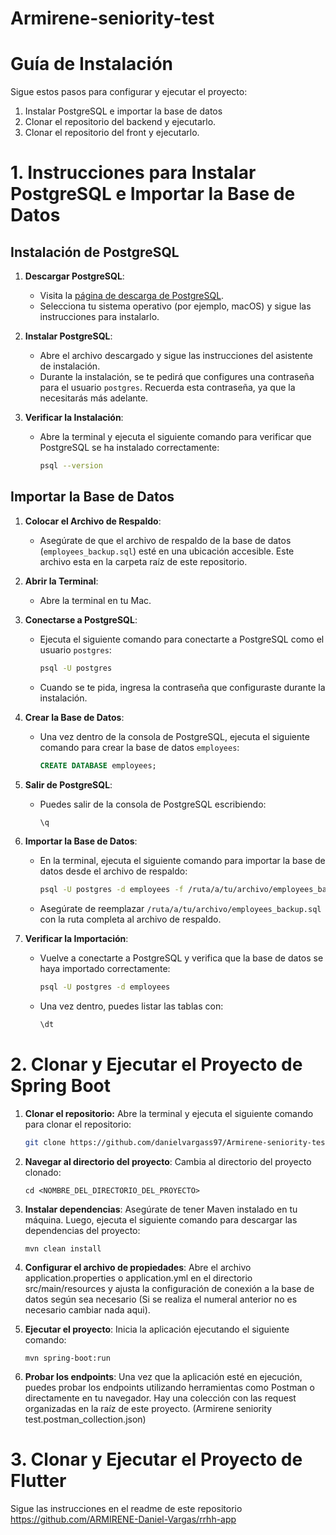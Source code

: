 # Armirene-seniority-test
# Guía de Instalación

Sigue estos pasos para configurar y ejecutar el proyecto:

1. Instalar PostgreSQL e importar la base de datos
2. Clonar el repositorio del backend y ejecutarlo.
3. Clonar el repositorio del front y ejecutarlo.

# 1. Instrucciones para Instalar PostgreSQL e Importar la Base de Datos

## Instalación de PostgreSQL

1. **Descargar PostgreSQL**:
   - Visita la [página de descarga de PostgreSQL](https://www.postgresql.org/download/).
   - Selecciona tu sistema operativo (por ejemplo, macOS) y sigue las instrucciones para instalarlo.

2. **Instalar PostgreSQL**:
   - Abre el archivo descargado y sigue las instrucciones del asistente de instalación.
   - Durante la instalación, se te pedirá que configures una contraseña para el usuario `postgres`. Recuerda esta contraseña, ya que la necesitarás más adelante.

3. **Verificar la Instalación**:
   - Abre la terminal y ejecuta el siguiente comando para verificar que PostgreSQL se ha instalado correctamente:
     ```bash
     psql --version
     ```

## Importar la Base de Datos

1. **Colocar el Archivo de Respaldo**:
   - Asegúrate de que el archivo de respaldo de la base de datos (`employees_backup.sql`) esté en una ubicación accesible. Este archivo esta en la carpeta raíz de este repositorio.

2. **Abrir la Terminal**:
   - Abre la terminal en tu Mac.

3. **Conectarse a PostgreSQL**:
   - Ejecuta el siguiente comando para conectarte a PostgreSQL como el usuario `postgres`:
     ```bash
     psql -U postgres
     ```
   - Cuando se te pida, ingresa la contraseña que configuraste durante la instalación.

4. **Crear la Base de Datos**:
   - Una vez dentro de la consola de PostgreSQL, ejecuta el siguiente comando para crear la base de datos `employees`:
     ```sql
     CREATE DATABASE employees;
     ```

5. **Salir de PostgreSQL**:
   - Puedes salir de la consola de PostgreSQL escribiendo:
     ```sql
     \q
     ```

6. **Importar la Base de Datos**:
   - En la terminal, ejecuta el siguiente comando para importar la base de datos desde el archivo de respaldo:
     ```bash
     psql -U postgres -d employees -f /ruta/a/tu/archivo/employees_backup.sql
     ```
   - Asegúrate de reemplazar `/ruta/a/tu/archivo/employees_backup.sql` con la ruta completa al archivo de respaldo.

7. **Verificar la Importación**:
   - Vuelve a conectarte a PostgreSQL y verifica que la base de datos se haya importado correctamente:
     ```bash
     psql -U postgres -d employees
     ```
   - Una vez dentro, puedes listar las tablas con:
     ```sql
     \dt
     ```
# 2. Clonar y Ejecutar el Proyecto de Spring Boot

1. **Clonar el repositorio:**
   Abre la terminal y ejecuta el siguiente comando para clonar el repositorio:
   ```bash
   git clone https://github.com/danielvargass97/Armirene-seniority-test.git
   ```
2. **Navegar al directorio del proyecto**: Cambia al directorio del proyecto clonado:
   ```
   cd <NOMBRE_DEL_DIRECTORIO_DEL_PROYECTO>
   ```
3. **Instalar dependencias**: Asegúrate de tener Maven instalado en tu máquina. Luego, ejecuta el siguiente comando para descargar las dependencias del proyecto:
   ```
   mvn clean install
   ```
4. **Configurar el archivo de propiedades**: Abre el archivo application.properties o application.yml en el directorio src/main/resources y ajusta la configuración de conexión a la base de datos según sea necesario (Si se realiza el numeral anterior no es necesario cambiar nada aqui).

5. **Ejecutar el proyecto**: Inicia la aplicación ejecutando el siguiente comando:
   ```
   mvn spring-boot:run
   ```
6. **Probar los endpoints**: Una vez que la aplicación esté en ejecución, puedes probar los endpoints utilizando herramientas como Postman o directamente en tu navegador. Hay una colección con las request organizadas en la raíz de este proyecto. (Armirene seniority test.postman_collection.json)

# 3. Clonar y Ejecutar el Proyecto de Flutter
Sigue las instrucciones en el readme de este repositorio https://github.com/ARMIRENE-Daniel-Vargas/rrhh-app
